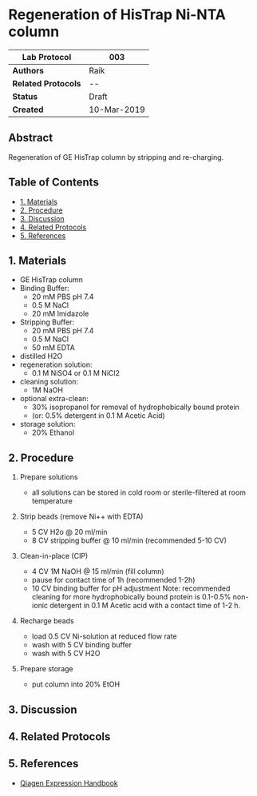 Regeneration of HisTrap Ni-NTA column
=====================================

Lab Protocol          | 003
----------------------|------------------------------------------------------------------
**Authors**           | Raik
**Related Protocols** | --
**Status**            | Draft
**Created**           | 10-Mar-2019

## Abstract

Regeneration of GE HisTrap column by stripping and re-charging.

## Table of Contents

* [1. Materials](#materials)
* [2. Procedure](#procedure)
* [3. Discussion](#discussion)
* [4. Related Protocols](#related)
* [5. References](#references)

## 1. Materials <a name="materials"></a>

- GE HisTrap column
- Binding Buffer:
    - 20 mM PBS pH 7.4
    - 0.5 M NaCl
    - 20 mM Imidazole
- Stripping Buffer:
    - 20 mM PBS pH 7.4
    - 0.5 M NaCl
    - 50 mM EDTA
- distilled H2O
- regeneration solution:
    - 0.1 M NiSO4 or 0.1 M NiCl2
- cleaning solution:
    - 1M NaOH
- optional extra-clean:
    - 30% isopropanol for removal of hydrophobically bound protein
    - (or: 0.5% detergent in 0.1 M Acetic Acid)
- storage solution:
    - 20% Ethanol

## 2. Procedure <a name="procedure"></a>

1. Prepare solutions
    - all solutions can be stored in cold room or sterile-filtered at room temperature

2. Strip beads (remove Ni++ with EDTA)
    - 5 CV H2o @ 20 ml/min
    - 8 CV stripping buffer @ 10 ml/min (recommended 5-10 CV)

3. Clean-in-place (CIP)
    - 4 CV 1M NaOH @ 15 ml/min (fill column)
    - pause for contact time of 1h (recommended 1-2h)
    - 10 CV binding buffer for pH adjustment
    Note: 
        recommended cleaning for more hydrophobically bound protein is 0.1-0.5% 
        non-ionic detergent in 0.1 M Acetic acid with a contact time of 1-2 h.

4. Recharge beads
    - load 0.5 CV Ni-solution at reduced flow rate
    - wash with 5 CV binding buffer
    - wash with 5 CV H2O
 
 6. Prepare storage
     - put column into 20% EtOH
    
    
## 3. Discussion <a name="discussion"></a>


## 4. Related Protocols <a name="related"></a>


## 5. References <a name='references'></a>

- [Qiagen Expression Handbook](https://www.qiagen.com/mx/resources/resourcedetail?id=79ca2f7d-42fe-4d62-8676-4cfa948c9435&lang=en)

